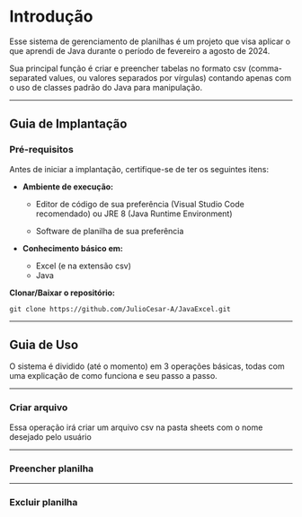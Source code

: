 # Introdução

Esse sistema de gerenciamento de planilhas é um projeto que visa aplicar o que aprendi de Java durante o período de fevereiro a agosto de 2024.

Sua principal função é criar e preencher tabelas no formato csv (comma-separated values, ou valores separados por vírgulas) contando apenas com o uso de classes padrão do Java para manipulação. 

---

## Guia de Implantação

### Pré-requisitos

Antes de iniciar a implantação, certifique-se de ter os seguintes itens:

- **Ambiente de execução:**
    
    - Editor de código de sua preferência (Visual Studio Code recomendado) ou JRE 8 (Java Runtime Environment)

    - Software de planilha de sua preferência

- **Conhecimento básico em:**

    - Excel (e na extensão csv)
    - Java

**Clonar/Baixar o repositório:**

    git clone https://github.com/JulioCesar-A/JavaExcel.git
---

## Guia de Uso

O sistema é dividido (até o momento) em 3 operações básicas, todas com uma explicação de como funciona e seu passo a passo.

---
### Criar arquivo

Essa operação irá criar um arquivo csv na pasta sheets com o nome desejado pelo usuário

---
### Preencher planilha

---
### Excluir planilha 